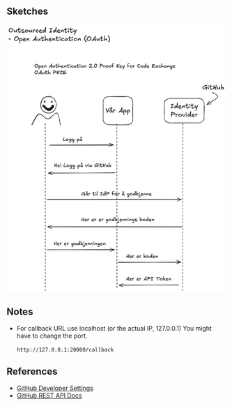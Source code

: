 ## Sketches

![Lecture sketch](/docs/oauth-flow.excalidraw.png)

## Notes

- For callback URL use localhost (or the actual IP, 127.0.0.1)
  You might have to change the port.

  `http://127.0.0.1:20000/callback`

## References

- [GitHub Developer Settings](https://github.com/settings/developers)
- [GitHub REST API Docs](https://docs.github.com/en/rest)
